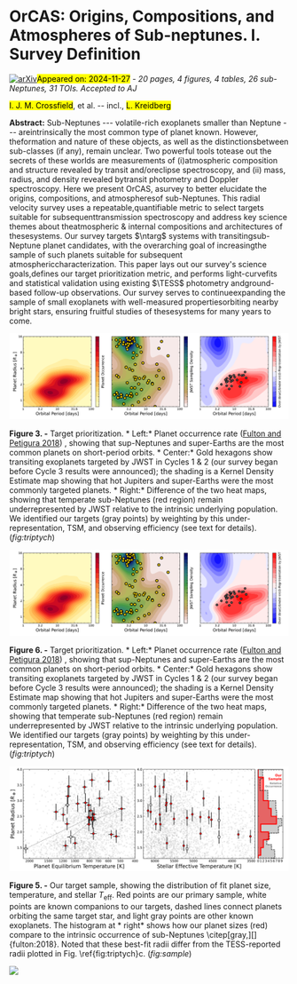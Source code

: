 <div class="macros" style="visibility:hidden;">
$\newcommand{\ensuremath}{}$
$\newcommand{\xspace}{}$
$\newcommand{\object}[1]{\texttt{#1}}$
$\newcommand{\farcs}{{.}''}$
$\newcommand{\farcm}{{.}'}$
$\newcommand{\arcsec}{''}$
$\newcommand{\arcmin}{'}$
$\newcommand{\ion}[2]{#1#2}$
$\newcommand{\textsc}[1]{\textrm{#1}}$
$\newcommand{\hl}[1]{\textrm{#1}}$
$\newcommand{\footnote}[1]{}$
$\newcommand{\vdag}{(v)^\dagger}$
$\newcommand$
$\newcommand$
$\newcommand{\psj}{PSJ}$
$\newcommand{\ntarg}{26\xspace}$
$\newcommand{\ntoi}{31\xspace}$
$\newcommand{\vsini}{\ensuremath{v \sin i}\xspace}$
$\newcommand{\teff}{\ensuremath{T_\mathrm{eff}}\xspace}$
$\newcommand{\kms}{km~s\ensuremath{^{-1}}\xspace}$
$\newcommand{\kzz}{\ensuremath{K_{zz}}}$
$\newcommand{\soo}{SO_2}$
$\newcommand{\coo}{CO_2}$
$\newcommand{\water}{H_2O}$
$\newcommand{\methane}{CH_4}$
$\newcommand{\co}[2]{\ensuremath{^{#1}\textrm{C}^{#2}\textrm{O}}\xspace}$
$\newcommand{\car}[1]{\ensuremath{^{#1}\textrm{C}}\xspace}$
$\newcommand{\ox}[1]{\ensuremath{^{#1}\textrm{O}}\xspace}$
$\newcommand{\update}$
$\newcommand{\tirr}{\ensuremath{T_\mathrm{irr}}}$
$\newcommand{\TESS}{{\em TESS}}$
$\newcommand{\tess}{{\em TESS}}$
$\newcommand{\spitzer}{{\em Spitzer}}$
$\newcommand{\gj}{GJ~1252}$
$\newcommand{\gjb}{GJ~1252b}$
$\newcommand{\rp}{1.180}$
$\newcommand{\urp}{\pm0.078}$
$\newcommand{\vesc}{5.4}$
$\newcommand{\uvesc}{\pm0.8}$
$\newcommand{\tday}{1410}$
$\newcommand{\utday}{^{+91}_{-125}}$
$\newcommand{\depth}{149}$
$\newcommand{\udepth}{^{+25}_{-32}}$
$\newcommand{\te}{2458668.3575}$
$\newcommand{\ute}{^{+0.0019}_{-0.0007}}$
$\newcommand{\dt}{+1.4}$
$\newcommand{\udt}{^{+2.8}_{-1.0}}$
$\newcommand{\abUL}{0.41}$
$\newcommand{\fLL}{0.40}$
$\newcommand{\fabLL}{0.37}$
$\newcommand{\ecoswnosign}{0.0025}$
$\newcommand{\ecosw}{+0.0025}$
$\newcommand{\uecosw}{^{+0.0049}_{-0.0018}}$
$\newcommand{\psurfUL}{8.9}$
$\newcommand{\age}{3.9}$
$\newcommand{\uage}{0.4}$
$\newcommand{\referee}$
$\newcommand{\vdag}{(v)^\dagger}$
$\newcommand$
$\newcommand$
$\newcommand{\psj}{PSJ}$
$\newcommand{\ntarg}{26\xspace}$
$\newcommand{\ntoi}{31\xspace}$
$\newcommand{\vsini}{\ensuremath{v \sin i}\xspace}$
$\newcommand{\teff}{\ensuremath{T_\mathrm{eff}}\xspace}$
$\newcommand{\kms}{km~s\ensuremath{^{-1}}\xspace}$
$\newcommand{\kzz}{\ensuremath{K_{zz}}}$
$\newcommand{\soo}{SO_2}$
$\newcommand{\coo}{CO_2}$
$\newcommand{\water}{H_2O}$
$\newcommand{\methane}{CH_4}$
$\newcommand{\co}[2]{\ensuremath{^{#1}\textrm{C}^{#2}\textrm{O}}\xspace}$
$\newcommand{\car}[1]{\ensuremath{^{#1}\textrm{C}}\xspace}$
$\newcommand{\ox}[1]{\ensuremath{^{#1}\textrm{O}}\xspace}$
$\newcommand{\update}$
$\newcommand{\tirr}{\ensuremath{T_\mathrm{irr}}}$
$\newcommand{\TESS}{{\em TESS}}$
$\newcommand{\tess}{{\em TESS}}$
$\newcommand{\spitzer}{{\em Spitzer}}$
$\newcommand{\gj}{GJ~1252}$
$\newcommand{\gjb}{GJ~1252b}$
$\newcommand{\rp}{1.180}$
$\newcommand{\urp}{\pm0.078}$
$\newcommand{\vesc}{5.4}$
$\newcommand{\uvesc}{\pm0.8}$
$\newcommand{\tday}{1410}$
$\newcommand{\utday}{^{+91}_{-125}}$
$\newcommand{\depth}{149}$
$\newcommand{\udepth}{^{+25}_{-32}}$
$\newcommand{\te}{2458668.3575}$
$\newcommand{\ute}{^{+0.0019}_{-0.0007}}$
$\newcommand{\dt}{+1.4}$
$\newcommand{\udt}{^{+2.8}_{-1.0}}$
$\newcommand{\abUL}{0.41}$
$\newcommand{\fLL}{0.40}$
$\newcommand{\fabLL}{0.37}$
$\newcommand{\ecoswnosign}{0.0025}$
$\newcommand{\ecosw}{+0.0025}$
$\newcommand{\uecosw}{^{+0.0049}_{-0.0018}}$
$\newcommand{\psurfUL}{8.9}$
$\newcommand{\age}{3.9}$
$\newcommand{\uage}{0.4}$
$\newcommand{\referee}$</div>



<div id="title">

# OrCAS: Origins, Compositions, and Atmospheres of Sub-neptunes. I.  Survey Definition

</div>
<div id="comments">

[![arXiv](https://img.shields.io/badge/arXiv-2411.16836-b31b1b.svg)](https://arxiv.org/abs/2411.16836)<mark>Appeared on: 2024-11-27</mark> -  _20 pages, 4 figures, 4 tables, 26 sub-Neptunes, 31 TOIs. Accepted to AJ_

</div>
<div id="authors">

<mark>I. J. M. Crossfield</mark>, et al. -- incl., <mark>L. Kreidberg</mark>

</div>
<div id="abstract">

**Abstract:** Sub-Neptunes --- volatile-rich exoplanets smaller than Neptune --- areintrinsically the most common type of planet known.  However, theformation and nature of these objects, as well as the distinctionsbetween sub-classes (if any), remain unclear.  Two powerful tools totease out the secrets of these worlds are measurements of (i)atmospheric composition and structure revealed by transit and/oreclipse spectroscopy, and (ii) mass, radius, and density revealed bytransit photometry and Doppler spectroscopy.  Here we present OrCAS, asurvey to better elucidate the origins, compositions, and atmospheresof sub-Neptunes.  This radial velocity survey uses a repeatable,quantifiable metric to select targets suitable for subsequenttransmission spectroscopy and address key science themes about theatmospheric \& internal compositions and architectures of thesesystems.  Our survey targets $\ntarg$ systems with transitingsub-Neptune planet candidates, with the overarching goal of increasingthe sample of such planets suitable for subsequent atmosphericcharacterization.  This paper lays out our survey's science goals,defines our target prioritization metric, and performs light-curvefits and statistical validation using existing $\TESS$ photometry andground-based follow-up observations.  Our survey serves to continueexpanding the sample of small exoplanets with well-measured propertiesorbiting nearby bright stars, ensuring fruitful studies of thesesystems for many years to come.

</div>

<div id="div_fig1">

<img src="tmp_2411.16836/./triptych_ksms_26targs.png" alt="Fig3" width="100%"/>

**Figure 3. -**  Target prioritization. * Left:* Planet occurrence rate
   ([Fulton and Petigura 2018]()) , showing that sup-Neptunes and super-Earths are
  the most common planets on short-period orbits. * Center:* Gold
  hexagons show transiting exoplanets targeted by JWST in Cycles
  1 \& 2 (our survey began before Cycle 3 results were announced); the shading is a Kernel Density Estimate map showing that hot
  Jupiters and super-Earths were the most commonly targeted
  planets. * Right:* Difference of the two heat maps, showing that
  temperate sub-Neptunes (red region) remain underrepresented by JWST
  relative to the intrinsic underlying population. We identified our
  targets (gray points) by weighting by this under-representation, TSM,
  and observing efficiency (see text for details).
 (*fig:triptych*)

</div>
<div id="div_fig2">

<img src="tmp_2411.16836/./triptych_ksms_26targs.png" alt="Fig6" width="100%"/>

**Figure 6. -**  Target prioritization. * Left:* Planet occurrence rate
   ([Fulton and Petigura 2018]()) , showing that sup-Neptunes and super-Earths are
  the most common planets on short-period orbits. * Center:* Gold
  hexagons show transiting exoplanets targeted by JWST in Cycles
  1 \& 2 (our survey began before Cycle 3 results were announced); the shading is a Kernel Density Estimate map showing that hot
  Jupiters and super-Earths were the most commonly targeted
  planets. * Right:* Difference of the two heat maps, showing that
  temperate sub-Neptunes (red region) remain underrepresented by JWST
  relative to the intrinsic underlying population. We identified our
  targets (gray points) by weighting by this under-representation, TSM,
  and observing efficiency (see text for details).
 (*fig:triptych*)

</div>
<div id="div_fig3">

<img src="tmp_2411.16836/./sample_distribution_fits_v2.png" alt="Fig5" width="100%"/>

**Figure 5. -** Our target sample, showing the distribution of fit planet
  size, temperature, and stellar $T_\mathrm{eff}$. Red points are our
  primary sample, white points are known companions to our targets,
  dashed lines connect  planets orbiting the same target star, and light gray
  points are other known exoplanets. The histogram at * right*
  shows how our planet sizes (red) compare to the intrinsic occurrence
  of sub-Neptunes \citep[gray,][]{fulton:2018}. Noted that these
  best-fit radii differ from the TESS-reported radii plotted in
  Fig. \ref{fig:triptych}c.
 (*fig:sample*)

</div><div id="qrcode"><img src=https://api.qrserver.com/v1/create-qr-code/?size=100x100&data="https://arxiv.org/abs/2411.16836"></div>